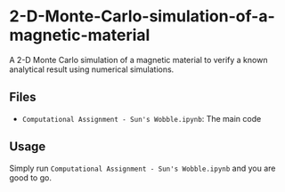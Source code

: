 # 2-D-Monte-Carlo-simulation-of-a-magnetic-material
A 2-D Monte Carlo simulation of a magnetic material to verify a known analytical result using numerical simulations.

## Files
- `Computational Assignment - Sun's Wobble.ipynb`: The main code


## Usage
Simply run `Computational Assignment - Sun's Wobble.ipynb` and you are good to go.
